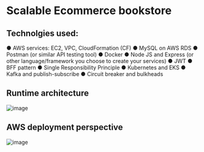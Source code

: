 # Scalable Ecommerce bookstore

## Technolgies used:

● AWS services: EC2, VPC, CloudFormation (CF)
● MySQL on AWS RDS
● Postman (or similar API testing tool)
● Docker
● Node JS and Express (or other language/framework you choose to create your services)
● JWT 
● BFF pattern 
● Single Responsibility Principle 
● Kubernetes and EKS 
● Kafka and publish-subscribe 
● Circuit breaker and bulkheads 

## Runtime architecture

![image](https://github.com/user-attachments/assets/ba6b552d-fa98-4287-adc2-6c4e67f7e683)

## AWS deployment perspective

![image](https://github.com/user-attachments/assets/e3c12a19-c41d-466c-803a-b8f60121f1b0)
